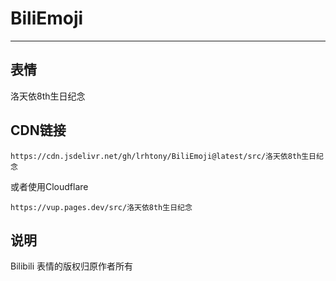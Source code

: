 # BiliEmoji
---
## 表情
洛天依8th生日纪念
## CDN链接
```
https://cdn.jsdelivr.net/gh/lrhtony/BiliEmoji@latest/src/洛天依8th生日纪念
```
或者使用Cloudflare
```
https://vup.pages.dev/src/洛天依8th生日纪念
```
## 说明
Bilibili 表情的版权归原作者所有
